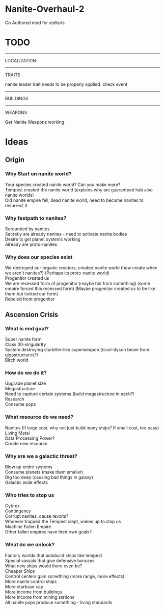 # Nanite-Overhaul-2
Co Authored mod for stellaris

# TODO

---------------------------------------------------------------------------

LOCALIZATION

------------------------------------------------------------------------------

TRAITS

nanite leader trait needs to be properly applied. check event

-----------------------------------------------------------------------------

BUILDINGS

---------------------------------------------------------------------------

WEAPONS

Get Nanite Weapons working

# Ideas

## Origin

### Why Start on nanite world?
 
Your species created nanite world? Can you make more?\
Tempest created the nanite world (explains why are guaranteed hab also nanite worlds)\
Old nanite empire fell, dead nanite world, need to become nanites to resurrect it

### Why fastpath to nanites?

Surounded by nanites\
Secretly are already nanites - need to activate nanite bodies\
Desire to get planet systems working\
Already are proto-nanites

### Why does our species exist

We destroyed our organic creators, created nanite world (how create when we aren't nanites?) (Perhaps its proto-nanite world)\
Progenitor created us\
We are recessed form of progenitor (maybe hid from something) (some empire forced this recessed form) (Maybe progenitor created us to be like them but locked our form)\
Rebeled from progenitor

## Ascension Crisis

### What is end goal?

Super nanite form\
Class 30-singularity\
System destroying starkiller-like superweapon (nicol-dyson beam from gigastructures?)\
Birch world

### How do we do it?

Upgrade planet size\
Megastructure\
Need to capture certain systems (build megastructure in each?)\
Research\
Consume pops 

### What resource do we need?

Nanites (If large cost, why not just build many ships? If small cost, too easy)\
Living Metal\
Data Processing Power?\
Create new resource

### Why are we a galactic threat?

Blow up entire systems\
Consume planets (make them smaller)\
Dig too deep (causing bad things in galaxy)\
Galactic wide effects

### Who tries to stop us

Cybrex\
Contingency\
Corrupt nanites, cause revolts?\
Whoever trapped the Tempest slept, wakes up to stop us\
Machine Fallen Empire\
Other fallen empires have their own goals?

### What do we unlock?

Factory worlds that autobuild ships like tempest\
Special vassals that give defensive bonuses\
What new ships would there even be?\
Cheaper Ships\
Control centers gain something (more range, more effects)\
More nanite control ships\
More starbase cap\
More income from buildings\
More income from mining stations\
All nanite pops produce something - living standards





